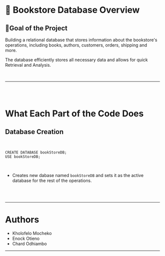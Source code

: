 
# 📘 **Bookstore Database Overview**


## 🎯Goal of the Project 

Building a relational database that stores information about the bookstore's operations, including books, authors, customers, orders, shipping and more.

The database efficiently stores all necessary data and allows for quick Retrieval and Analysis.

<br/>

---

<br/>
<br/>

# **What Each Part of the Code Does**


## Database Creation

<br/>

```
CREATE DATABASE bookStoreDB;
USE bookStoreDB;
```
<br/>

- Creates new dabase named `bookStoreDB` and sets it as the active database for the rest of the operations.

<br/>
<br/>

---

# Authors

- Kholofelo Mocheko
- Enock Otieno
- Chard Odhiambo

---

